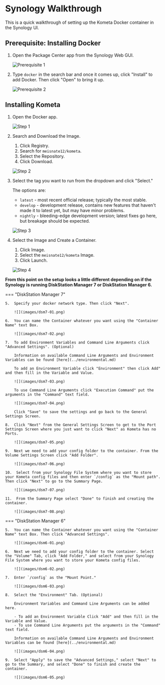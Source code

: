 # Synology Walkthrough

This is a quick walkthrough of setting up the Kometa Docker container in the Synology UI.

## Prerequisite: Installing Docker

1.  Open the Package Center app from the Synology Web GUI.

    ![Prerequisite 1](images/synology-01.png)

2.  Type `docker` in the search bar and once it comes up, click "Install" to add Docker. Then click "Open" to bring it up.

    ![Prerequisite 2](images/synology-02.png)

## Installing Kometa

1.  Open the Docker app.

    ![Step 1](images/synology-03.png)

2.  Search and Download the Image.

    1.  Click Registry.
    2.  Search for `meisnate12/kometa`.
    3.  Select the Repository.
    4.  Click Download.

    ![Step 2](images/synology-04.png)

3.  Select the tag you want to run from the dropdown and click "Select."

    The options are:

    - `latest` - most recent official release; typically the most stable.
    - `develop` - development release, contains new features that haven't made it to latest yet, but may have minor problems.
    - `nightly` - bleeding-edge development version; latest fixes go here, but breakage should be expected.

    ![Step 3](images/synology-05.png)

4.  Select the Image and Create a Container.

    1.  Click Image.
    2.  Select the `meisnate12/kometa` Image.
    3.  Click Launch.

    ![Step 4](images/synology-06.png)

**From this point on the setup looks a little different depending on if the Synology is running DiskStation Manager 7 or DiskStation Manager 6.**

=== "DiskStation Manager 7"

    5.  Specify your docker network type. Then click "Next".

        ![](images/dsm7-01.png)

    6.  You can name the Container whatever you want using the "Container Name" text Box.

        ![](images/dsm7-02.png)

    7.  To add Environment Variables and Command Line Arguments click "Advanced Settings". (Optional)

        Information on available Command Line Arguments and Environment Variables can be found [here](../environmental.md)

        To add an Environment Variable click "Environment" then click Add" and then fill in the Variable and Value.

        ![](images/dsm7-03.png)

        To use Command Line Arguments click "Execution Command" put the arguments in the "Command" text field.

        ![](images/dsm7-04.png)

        Click "Save" to save the settings and go back to the General Settings Screen.

    8.  Click "Next" from the General Settings Screen to get to the Port Settings Screen where you just want to click "Next" as Kometa has no Ports.

        ![](images/dsm7-05.png)

    9.  Next we need to add your config folder to the container. From the Volume Settings Screen click "Add Folder".

        ![](images/dsm7-06.png)

    10.  Select from your Synology File System where you want to store your Kometa config files and then enter `/config` as the "Mount path". Then click "Next" to go to the Summary Page.

        ![](images/dsm7-07.png)

    11.  From the Summary Page select "Done" to finish and creating the container.

        ![](images/dsm7-08.png)

=== "DiskStation Manager 6"

    5.  You can name the Container whatever you want using the "Container Name" text Box. Then click "Advanced Settings".

        ![](images/dsm6-01.png)

    6.  Next we need to add your config folder to the container. Select the "Volume" Tab, click "Add Folder," and select from your Synology File System where you want to store your Kometa config files.

        ![](images/dsm6-02.png)

    7.  Enter `/config` as the "Mount Point."

        ![](images/dsm6-03.png)

    8.  Select the "Environment" Tab. (Optional)
   
        Environment Variables and Command Line Arguments can be added here.

        - To add an Environment Variable Click "Add" and then fill in the Variable and Value.
        - To use Command Line Arguments put the arguments in the "Command" text field.

        Information on available Command Line Arguments and Environment Variables can be found [here](../environmental.md)

        ![](images/dsm6-04.png)

    9.  Select "Apply" to save the "Advanced Settings," select "Next" to go to the Summary, and select "Done" to finish and create the container.

        ![](images/dsm6-05.png)
